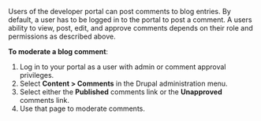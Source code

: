Users of the developer portal can post comments to blog entries. By default, a user has to be logged in to the portal to post a comment. A users ability to view, post, edit, and approve comments depends on their role and permissions as described above.

**To moderate a blog comment**:

1. Log in to your portal as a user with admin or comment approval privileges.
2. Select **Content > Comments** in the Drupal administration menu.
3. Select either the **Published** comments link or the **Unapproved** comments link.
4. Use that page to moderate comments.
